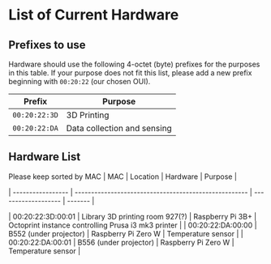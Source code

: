 # List of Current Hardware

## Prefixes to use

Hardware should use the following 4-octet (byte) prefixes for the purposes in this table. If your purpose does not fit this list, please add a new prefix beginning with `00:20:22` (our chosen OUI).

| Prefix        | Purpose                     |
| ------------- | --------------------------- |
| `00:20:22:3D` | 3D Printing                 |
| `00:20:22:DA` | Data collection and sensing |

## Hardware List

Please keep sorted by MAC
| MAC               | Location                                              | Hardware            | Purpose |

| ----------------- | ----------------------------------------------------- | ------------------- | ------- |

| 00:20:22:3D:00:01 | Library 3D printing room 927(?)                       | Raspberry Pi 3B+    | Octoprint instance controlling Prusa i3 mk3 printer |
| 00:20:22:DA:00:00 | B552 (under projector)                                | Raspberry Pi Zero W | Temperature sensor |
| 00:20:22:DA:00:01 | B556 (under projector)                                | Raspberry Pi Zero W | Temperature sensor |
